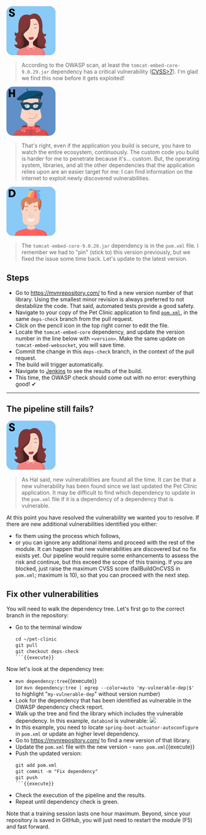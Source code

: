 ![Selma](../../assets/yellow-belt-devops-dojo/shift-security-left/selma.png)

> According to the OWASP scan, at least the `tomcat-embed-core-9.0.29.jar` dependency has a critical vulnerability ([CVSS>7](https://www.cvedetails.com/)).
> I'm glad we find this now before it gets exploited!

![Hal](../../assets/yellow-belt-devops-dojo/shift-security-left/hal.png)

> That's right, even if the application you build is secure, you have to watch the entire ecosystem, continuously.
> The custom code you build is harder for me to penetrate because it's... custom.
> But, the operating system, libraries, and all the other dependencies that the application relies upon are an easier target for me:
> I can find information on the internet to exploit newly discovered vulnerabilities.

![Dan](../../assets/yellow-belt-devops-dojo/shift-security-left/dan.png)

> The `tomcat-embed-core-9.0.29.jar` dependency is in the `pom.xml` file.
> I remember we had to "pin" (stick to) this version previously, but we fixed the issue some time back.
> Let's update to the latest version.

## Steps

* Go to <https://mvnrepository.com/> to find a new version number of that
  library. Using the smallest minor revision is always preferred to not
  destabilize the code. That said, automated tests provide a good safety.
* Navigate to your copy of the Pet Clinic application to find
  [`pom.xml`](https://[[HOST_SUBDOMAIN]]-9876-[[KATACODA_HOST]].environments.katacoda.com/#pomfilebranch),
  in the same `deps-check` branch from the pull request.
* Click on the pencil icon in the top right corner to edit the file.
* Locate the `tomcat-embed-core` dependency, and update the version number in
  the line below with `<version>`. Make the same update on `tomcat-embed-websocket`,
  you will save time.
* Commit the change in this `deps-check` branch, in the context of the pull
  request.
* The build will trigger automatically.
* Navigate to <a href="https://[[HOST_SUBDOMAIN]]-8080-[[KATACODA_HOST]].environments.katacoda.com/blue/organizations/jenkins/pet-clinic/activity" target="jenkins">Jenkins</a>
  to see the results of the build.
* This time, the OWASP check should come out with no error: everything good! ✔

---
## The pipeline still fails?

![Selma](../../assets/yellow-belt-devops-dojo/shift-security-left/selma.png)

> As Hal said, new vulnerabilities are found all the time. It can be that a
> new vulnerability has been found since we last updated the Pet Clinic
> application. It may be difficult to find which dependency to update in the `pom.xml` file
> if it is a dependency of a dependency that is vulnerable.

At this point you have resolved the vulnerability we wanted you to resolve. If
there are new additional vulnerabilities identified you either:

* fix them using the process which follows,
* or you can ignore any additional items and proceed with the rest of the module.
  It can happen that new vulnerabilities are discovered but no fix exists yet.
  Our pipeline would require some enhancements to assess the risk and continue,
  but this exceed the scope of this training. If you are blocked, just raise the
  maximum CVSS score (failBuildOnCVSS in `pom.xml`; maximum is 10), so that you
  can proceed with the next step.

## Fix other vulnerabilities

You will need to walk the dependency tree. Let's first go to the correct branch
in the repository:

* Go to the terminal window
  ```
  cd ~/pet-clinic
  git pull
  git checkout deps-check
  ```{{execute}}

Now let's look at the dependency tree:

* `mvn dependency:tree`{{execute}}  
  (or `mvn dependency:tree | egrep --color=auto 'my-vulnerable-dep|$'` to highlight
  "`my-vulnerable-dep`" without version number)
* Look for the dependency that has been identified as vulnerable in the OWASP
  dependency check report.
* Walk up the tree and find the library which includes the vulnerable
  dependency. In this example, `databind` is vulnerable:
  ![](../../assets/yellow-belt-devops-dojo/shift-security-left/mvn-tree.png)
* In this example, you need to locate `spring-boot-actuator-autoconfigure` in
  `pom.xml` or update an higher level dependency.
* Go to <https://mvnrepository.com/> to find a new version of that library.
* Update the `pom.xml` file with the new version - `nano pom.xml`{{execute}}
* Push the updated version:
  ```
  git add pom.xml
  git commit -m "Fix dependency"
  git push
  ```{{execute}}
* Check the execution of the pipeline and the results.
* Repeat until dependency check is green.

Note that a training session lasts one hour maximum. Beyond, since your repository is saved in GitHub, you will just need to restart the module (F5) and fast forward.
